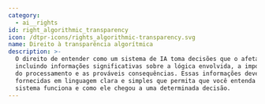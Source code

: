 ```yaml
---
category:
  - ai__rights
id: right_algorithmic_transparency
icon: /dtpr-icons/rights_algorithmic-transparency.svg
name: Direito à transparência algorítmica
description: >-
  O direito de entender como um sistema de IA toma decisões que o afetam,
  incluindo informações significativas sobre a lógica envolvida, a importância
  do processamento e as prováveis consequências. Essas informações devem ser
  fornecidas em linguagem clara e simples que permita que você entenda como o
  sistema funciona e como ele chegou a uma determinada decisão.
---
```


